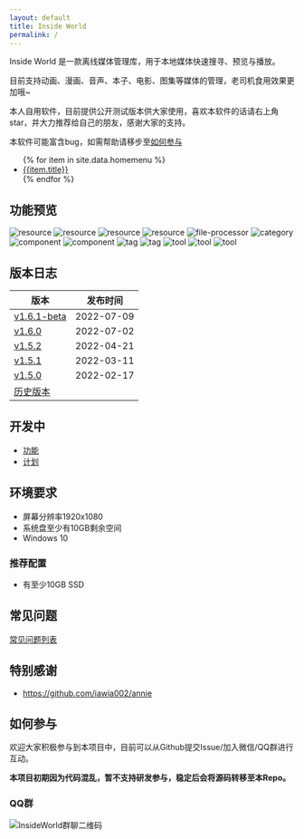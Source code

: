 ```yaml
---
layout: default
title: Inside World
permalink: /
---
```


Inside World 是一款离线媒体管理库，用于本地媒体快速搜寻、预览与播放。

目前支持动画、漫画、音声、本子、电影、图集等媒体的管理，老司机食用效果更加哦~

本人自用软件，目前提供公开测试版本供大家使用，喜欢本软件的话请右上角star，并大力推荐给自己的朋友，感谢大家的支持。

本软件可能富含bug，如需帮助请移步至[如何参与](#如何参与)

<ul>
{% for item in site.data.homemenu %}
    <li>
        <a href="#{{item.title}}">{{item.title}}</a>
    </li>
{% endfor %}
</ul>

## 功能预览
![resource](/img/resource-1.png)
![resource](/img/resource-filter.png)
![resource](/img/resource-detail-1.png)
![resource](/img/resource-detail-2.png)
![file-processor](/img/file-processor-basic.png)
![category](/img/category.png)
![component](/img/category-component-2.png)
![component](/img/category-component-3.png)
![tag](/img/tag-1.png)
![tag](/img/tag-2.png)
![tool](/img/tool-frequent.png)
![tool](/img/tool-bilibili-1.png)
![tool](/img/tool-javlibrary.png)

## 版本日志

| 版本 | 发布时间 |
| ------------- | ------------- |
| [v1.6.1-beta](https://github.com/anobaka/InsideWorld/releases/tag/v1.6.1.beta) | 2022-07-09 |
| [v1.6.0](https://github.com/anobaka/InsideWorld/releases/tag/v1.6.0) | 2022-07-02 |
| [v1.5.2](https://github.com/Bakabase/InsideWorld/releases/tag/v1.5.2) | 2022-04-21 |
| [v1.5.1](https://github.com/Bakabase/InsideWorld/releases/tag/v1.5.1) | 2022-03-11 |
| [v1.5.0](https://github.com/Bakabase/InsideWorld/releases/tag/v1.5.0) | 2022-02-17 |
| [历史版本](https://github.com/Bakabase/InsideWorld/milestones?state=closed) | |

## 开发中

+ [功能](https://github.com/Bakabase/InsideWorld/milestones)
+ [计划](https://github.com/Bakabase/InsideWorld/projects/1)

## 环境要求

+ 屏幕分辨率1920x1080
+ 系统盘至少有10GB剩余空间
+ Windows 10

### 推荐配置

+ 有至少10GB SSD

## 常见问题

[常见问题列表](https://github.com/Bakabase/InsideWorld/issues?q=is%3Aissue+sort%3Aupdated-desc+is%3Aclosed+label%3Adocumentation)

## 特别感谢

+ https://github.com/iawia002/annie

## 如何参与

欢迎大家积极参与到本项目中，目前可以从Github提交Issue/加入微信/QQ群进行互动。

**本项目初期因为代码混乱，暂不支持研发参与，稳定后会将源码转移至本Repo。**

### QQ群

![InsideWorld群聊二维码](https://user-images.githubusercontent.com/2888789/146117768-7d92af78-37ca-426e-a820-97b896b591eb.png)
